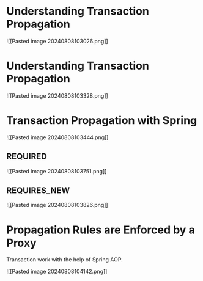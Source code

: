 # Understanding Transaction Propagation

![[Pasted image 20240808103026.png]]

# Understanding Transaction Propagation

![[Pasted image 20240808103328.png]]

# Transaction Propagation with Spring

![[Pasted image 20240808103444.png]]

## REQUIRED

![[Pasted image 20240808103751.png]]

## REQUIRES_NEW

![[Pasted image 20240808103826.png]]

# Propagation Rules are Enforced by a Proxy

Transaction work with the help of Spring AOP.

![[Pasted image 20240808104142.png]]